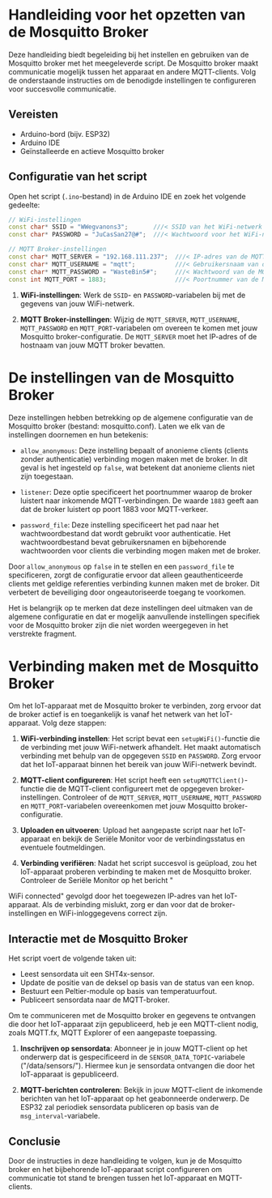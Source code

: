 # Handleiding voor het opzetten van de Mosquitto Broker

Deze handleiding biedt begeleiding bij het instellen en gebruiken van de Mosquitto broker met het meegeleverde script. De Mosquitto broker maakt communicatie mogelijk tussen het apparaat en andere MQTT-clients. Volg de onderstaande instructies om de benodigde instellingen te configureren voor succesvolle communicatie.

## Vereisten

- Arduino-bord (bijv. ESP32)
- Arduino IDE
- Geïnstalleerde en actieve Mosquitto broker

## Configuratie van het script

Open het script (`.ino`-bestand) in de Arduino IDE en zoek het volgende gedeelte:

```cpp
// WiFi-instellingen
const char* SSID = "WWegvanons3";       ///< SSID van het WiFi-netwerk
const char* PASSWORD = "JuCasSan27@#";  ///< Wachtwoord voor het WiFi-netwerk

// MQTT Broker-instellingen
const char* MQTT_SERVER = "192.168.111.237";  ///< IP-adres van de MQTT broker-server
const char* MQTT_USERNAME = "mqtt";           ///< Gebruikersnaam van de MQTT broker
const char* MQTT_PASSWORD = "WasteBin5#";     ///< Wachtwoord van de MQTT broker
const int MQTT_PORT = 1883;                   ///< Poortnummer van de MQTT broker
```

1. **WiFi-instellingen**: Werk de `SSID`- en `PASSWORD`-variabelen bij met de gegevens van jouw WiFi-netwerk.

2. **MQTT Broker-instellingen**: Wijzig de `MQTT_SERVER`, `MQTT_USERNAME`, `MQTT_PASSWORD` en `MQTT_PORT`-variabelen om overeen te komen met jouw Mosquitto broker-configuratie. De `MQTT_SERVER` moet het IP-adres of de hostnaam van jouw MQTT broker bevatten.

# De instellingen van de Mosquitto Broker

Deze instellingen hebben betrekking op de algemene configuratie van de Mosquitto broker (bestand: mosquitto.conf). Laten we elk van de instellingen doornemen en hun betekenis:

- `allow_anonymous`: Deze instelling bepaalt of anonieme clients (clients zonder authenticatie) verbinding mogen maken met de broker. In dit geval is het ingesteld op `false`, wat betekent dat anonieme clients niet zijn toegestaan.

- `listener`: Deze optie specificeert het poortnummer waarop de broker luistert naar inkomende MQTT-verbindingen. De waarde `1883` geeft aan dat de broker luistert op poort 1883 voor MQTT-verkeer.

- `password_file`: Deze instelling specificeert het pad naar het wachtwoordbestand dat wordt gebruikt voor authenticatie. Het wachtwoordbestand bevat gebruikersnamen en bijbehorende wachtwoorden voor clients die verbinding mogen maken met de broker.

Door `allow_anonymous` op `false` in te stellen en een `password_file` te specificeren, zorgt de configuratie ervoor dat alleen geauthenticeerde clients met geldige referenties verbinding kunnen maken met de broker. Dit verbetert de beveiliging door ongeautoriseerde toegang te voorkomen.

Het is belangrijk op te merken dat deze instellingen deel uitmaken van de algemene configuratie en dat er mogelijk aanvullende instellingen specifiek voor de Mosquitto broker zijn die niet worden weergegeven in het verstrekte fragment.

# Verbinding maken met de Mosquitto Broker

Om het IoT-apparaat met de Mosquitto broker te verbinden, zorg ervoor dat de broker actief is en toegankelijk is vanaf het netwerk van het IoT-apparaat. Volg deze stappen:

1. **WiFi-verbinding instellen**: Het script bevat een `setupWiFi()`-functie die de verbinding met jouw WiFi-netwerk afhandelt. Het maakt automatisch verbinding met behulp van de opgegeven `SSID` en `PASSWORD`. Zorg ervoor dat het  IoT-apparaat binnen het bereik van jouw WiFi-netwerk bevindt.

2. **MQTT-client configureren**: Het script heeft een `setupMQTTClient()`-functie die de MQTT-client configureert met de opgegeven broker-instellingen. Controleer of de `MQTT_SERVER`, `MQTT_USERNAME`, `MQTT_PASSWORD` en `MQTT_PORT`-variabelen overeenkomen met jouw Mosquitto broker-configuratie.

3. **Uploaden en uitvoeren**: Upload het aangepaste script naar het  IoT-apparaat en bekijk de Seriële Monitor voor de verbindingsstatus en eventuele foutmeldingen.

4. **Verbinding verifiëren**: Nadat het script succesvol is geüpload, zou het  IoT-apparaat proberen verbinding te maken met de Mosquitto broker. Controleer de Seriële Monitor op het bericht "

WiFi connected" gevolgd door het toegewezen IP-adres van het IoT-apparaat. Als de verbinding mislukt, zorg er dan voor dat de broker-instellingen en WiFi-inloggegevens correct zijn.

## Interactie met de Mosquitto Broker

Het script voert de volgende taken uit:

- Leest sensordata uit een SHT4x-sensor.
- Update de positie van de deksel op basis van de status van een knop.
- Bestuurt een Peltier-module op basis van temperatuurfout.
- Publiceert sensordata naar de MQTT-broker.

Om te communiceren met de Mosquitto broker en gegevens te ontvangen die door het IoT-apparaat zijn gepubliceerd, heb je een MQTT-client nodig, zoals MQTT.fx, MQTT Explorer of een aangepaste toepassing.

1. **Inschrijven op sensordata**: Abonneer je in jouw MQTT-client op het onderwerp dat is gespecificeerd in de `SENSOR_DATA_TOPIC`-variabele ("/data/sensors/"). Hiermee kun je sensordata ontvangen die door het IoT-apparaat is gepubliceerd.

2. **MQTT-berichten controleren**: Bekijk in jouw MQTT-client de inkomende berichten van het IoT-apparaat op het geabonneerde onderwerp. De ESP32 zal periodiek sensordata publiceren op basis van de `msg_interval`-variabele.

## Conclusie

Door de instructies in deze handleiding te volgen, kun je de Mosquitto broker en het bijbehorende IoT-apparaat script configureren om communicatie tot stand te brengen tussen het IoT-apparaat en MQTT-clients.
